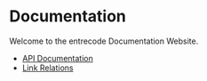 # Documentation

Welcome to the entrecode Documentation Website.

- [API Documentation](./apidoc)
- [Link Relations](./rel)